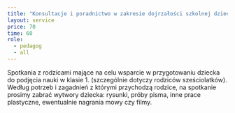 ```yaml
---
title: "Konsultacje i poradnictwo w zakresie dojrzałości szkolnej dziecka"
layout: service
price: 70
time: 60
role:
  - pedagog
  - all
---
```


Spotkania z rodzicami mające na celu wsparcie w przygotowaniu dziecka do podjęcia nauki w klasie 1. (szczególnie dotyczy rodziców sześciolatków). Według potrzeb i zagadnień z którymi przychodzą rodzice, na spotkanie prosimy zabrać wytwory dziecka: rysunki, próby pisma, inne prace plastyczne, ewentualnie nagrania mowy czy filmy.

